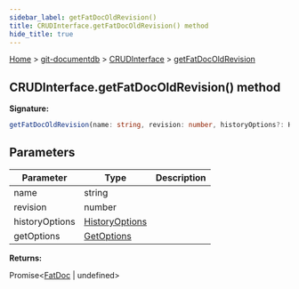 ```yaml
---
sidebar_label: getFatDocOldRevision()
title: CRUDInterface.getFatDocOldRevision() method
hide_title: true
---
```


[Home](./index.md) &gt; [git-documentdb](./git-documentdb.md) &gt; [CRUDInterface](./git-documentdb.crudinterface.md) &gt; [getFatDocOldRevision](./git-documentdb.crudinterface.getfatdocoldrevision.md)

## CRUDInterface.getFatDocOldRevision() method

<b>Signature:</b>

```typescript
getFatDocOldRevision(name: string, revision: number, historyOptions?: HistoryOptions, getOptions?: GetOptions): Promise<FatDoc | undefined>;
```

## Parameters

|  Parameter | Type | Description |
|  --- | --- | --- |
|  name | string |  |
|  revision | number |  |
|  historyOptions | [HistoryOptions](./git-documentdb.historyoptions.md) |  |
|  getOptions | [GetOptions](./git-documentdb.getoptions.md) |  |

<b>Returns:</b>

Promise&lt;[FatDoc](./git-documentdb.fatdoc.md) \| undefined&gt;

